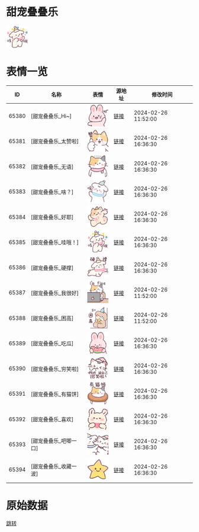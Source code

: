# 甜宠叠叠乐

<img src="./cover.png" height="60" alt="cover" />

# 表情一览

|ID|名称|表情|源地址|修改时间|
|----|----|----|----|----|
|65380|[甜宠叠叠乐_Hi~]|<img src="./pic/065380_%5B甜宠叠叠乐_Hi~%5D.png" height="60" alt="Hi~"/>|[链接](https://i0.hdslb.com/bfs/garb/caa854b8d0f9fe45a3afeb73abb2bd1e14e2f30f.png)|2024-02-26 11:52:00|
|65381|[甜宠叠叠乐_太赞啦]|<img src="./pic/065381_%5B甜宠叠叠乐_太赞啦%5D.png" height="60" alt="太赞啦"/>|[链接](https://i0.hdslb.com/bfs/garb/ed8572c0af29379a686162f828c6b43ef0ed1dac.png)|2024-02-26 16:36:30|
|65382|[甜宠叠叠乐_无语]|<img src="./pic/065382_%5B甜宠叠叠乐_无语%5D.png" height="60" alt="无语"/>|[链接](https://i0.hdslb.com/bfs/garb/6db5ce52ae184d49afd42d023e31111794eb8233.png)|2024-02-26 16:36:30|
|65383|[甜宠叠叠乐_啥？]|<img src="./pic/065383_%5B甜宠叠叠乐_啥？%5D.png" height="60" alt="啥？"/>|[链接](https://i0.hdslb.com/bfs/garb/3014dd10df338664e418ccaa6a5fb021568a5229.png)|2024-02-26 16:36:30|
|65384|[甜宠叠叠乐_好耶]|<img src="./pic/065384_%5B甜宠叠叠乐_好耶%5D.png" height="60" alt="好耶"/>|[链接](https://i0.hdslb.com/bfs/garb/3157764bd74bde3d5b10c7800c000a4559f280d1.png)|2024-02-26 16:36:30|
|65385|[甜宠叠叠乐_哇哦！]|<img src="./pic/065385_%5B甜宠叠叠乐_哇哦！%5D.png" height="60" alt="哇哦！"/>|[链接](https://i0.hdslb.com/bfs/garb/26f844c8c2389a8b7a64b397ebeef32d20c7d98d.png)|2024-02-26 16:36:30|
|65386|[甜宠叠叠乐_硬撑]|<img src="./pic/065386_%5B甜宠叠叠乐_硬撑%5D.png" height="60" alt="硬撑"/>|[链接](https://i0.hdslb.com/bfs/garb/9ae1c0aa684ca072de08a29302196da6cfb7a6d4.png)|2024-02-26 16:36:30|
|65387|[甜宠叠叠乐_我很好]|<img src="./pic/065387_%5B甜宠叠叠乐_我很好%5D.png" height="60" alt="我很好"/>|[链接](https://i0.hdslb.com/bfs/garb/a78462f435f9f5f7e86c3fb92607b345f91d2713.png)|2024-02-26 11:52:00|
|65388|[甜宠叠叠乐_困高]|<img src="./pic/065388_%5B甜宠叠叠乐_困高%5D.png" height="60" alt="困高"/>|[链接](https://i0.hdslb.com/bfs/garb/ff12803d9f3db8d248a581abd88ae2b00cb6e218.png)|2024-02-26 11:52:00|
|65389|[甜宠叠叠乐_吃瓜]|<img src="./pic/065389_%5B甜宠叠叠乐_吃瓜%5D.png" height="60" alt="吃瓜"/>|[链接](https://i0.hdslb.com/bfs/garb/651cda43643ee8e7c7a776838b0a2678e2c30fc4.png)|2024-02-26 16:36:30|
|65390|[甜宠叠叠乐_穷笑啦]|<img src="./pic/065390_%5B甜宠叠叠乐_穷笑啦%5D.png" height="60" alt="穷笑啦"/>|[链接](https://i0.hdslb.com/bfs/garb/44f3679db8178dfe488fb677336c7892c407d5a1.png)|2024-02-26 16:36:30|
|65391|[甜宠叠叠乐_有猫饼]|<img src="./pic/065391_%5B甜宠叠叠乐_有猫饼%5D.png" height="60" alt="有猫饼"/>|[链接](https://i0.hdslb.com/bfs/garb/23cf41106c5482a6e645ca8c27640bba34123875.png)|2024-02-26 16:36:30|
|65392|[甜宠叠叠乐_喜欢]|<img src="./pic/065392_%5B甜宠叠叠乐_喜欢%5D.png" height="60" alt="喜欢"/>|[链接](https://i0.hdslb.com/bfs/garb/410fe866fd5b22aad59a397b11956399ae5cf849.png)|2024-02-26 16:36:30|
|65393|[甜宠叠叠乐_吧唧一口]|<img src="./pic/065393_%5B甜宠叠叠乐_吧唧一口%5D.png" height="60" alt="吧唧一口"/>|[链接](https://i0.hdslb.com/bfs/garb/85d28a8c1c51efdbdf6822c12899138eb67b1e48.png)|2024-02-26 16:36:30|
|65394|[甜宠叠叠乐_收藏一波]|<img src="./pic/065394_%5B甜宠叠叠乐_收藏一波%5D.png" height="60" alt="收藏一波"/>|[链接](https://i0.hdslb.com/bfs/garb/81338a0b032e9fd0dacba7b7ced6091f1c396ae0.png)|2024-02-26 16:36:30|

# 原始数据

[跳转](./raw.json)

